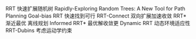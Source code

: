 RRT 快速扩展随机树 Rapidly-Exploring Random Trees: A New Tool for Path Planning
Goal-bias RRT    快速找到可行
RRT-Connect    双向扩展加速收敛
RRT*    渐近最优    离线规划
Informed RRT*    最优解收敛更
Dynamic RRT    动态环境适应性    
RRT-Dubins    考虑运动学约束